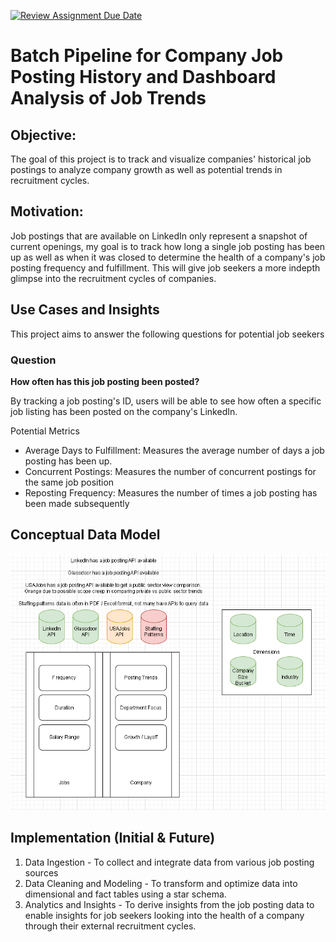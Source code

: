 [![Review Assignment Due Date](https://classroom.github.com/assets/deadline-readme-button-24ddc0f5d75046c5622901739e7c5dd533143b0c8e959d652212380cedb1ea36.svg)](https://classroom.github.com/a/1lXY_Wlg)

# Batch Pipeline for Company Job Posting History and Dashboard Analysis of Job Trends

## Objective: 
The goal of this project is to track and visualize companies' historical job postings to analyze company growth as well as potential trends in recruitment cycles.

## Motivation: 
Job postings that are available on LinkedIn only represent a snapshot of current openings, my goal is to track how long a single job posting has been up as well as when it was closed to determine the health of a company's job posting frequency and fulfillment. This will give job seekers a more indepth glimpse into the recruitment cycles of companies.

## Use Cases and Insights

This project aims to answer the following questions for potential job seekers

### Question
**How often has this job posting been posted?** 

By tracking a job posting's ID, users will be able to see how often a specific job listing has been posted on the company's LinkedIn.

Potential Metrics
* Average Days to Fulfillment: Measures the average number of days a job posting has been up.
* Concurrent Postings: Measures the number of concurrent postings for the same job position
* Reposting Frequency: Measures the number of times a job posting has been made subsequently

## Conceptual Data Model
![Alt text](./conceptual_model.png)

## Implementation (Initial & Future)
1. Data Ingestion - To collect and integrate data from various job posting sources
2. Data Cleaning and Modeling - To transform and optimize data into dimensional and fact tables using a star schema.
3. Analytics and Insights - To derive insights from the job posting data to enable insights for job seekers looking into the health of a company through their external recruitment cycles.

